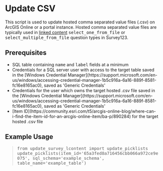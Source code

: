 # Update CSV
This script is used to update hosted comma separated value files (.csv) on ArcGIS Online or a portal instance. Hosted comma separated value files are typically used in [linked content](https://community.esri.com/t5/arcgis-survey123-blog/survey123-tricks-of-the-trade-configuring-survey-maps/ba-p/897815) <font style="font-family: monospace">select_one_from_file</font> or <font style="font-family: monospace">select_multiple_from_file</font> question types in Survey123.
## Prerequisites
<ul>
<li>SQL table containing <font style="font-family: monospace">name</font> and <font style="font-family: monospace">label</font> fields at a minimum
<li>Credentials for a SQL server user with access to the target table saved in the [Windows Credential Manager](https://support.microsoft.com/en-us/windows/accessing-credential-manager-1b5c916a-6a16-889f-8581-fc16e8165ac0), saved as 'Generic Credentials'
<li>Credentials for the user which owns the target hosted .csv file saved in the [Windows Credential Manager](https://support.microsoft.com/en-us/windows/accessing-credential-manager-1b5c916a-6a16-889f-8581-fc16e8165ac0), saved as 'Generic Credentials'
<li>[Item ID](https://community.esri.com/t5/arcgis-online-blog/where-can-i-find-the-item-id-for-an-arcgis-online-item/ba-p/890284) for the target hosted .csv file
</ul>

## Example Usage
><font style="font-family: monospace">from update_survey_lcontent import update_picklists
update_picklists(item_id='65a3fed8a716456cbb066a972ce9e075',
                 sql_schema='example_schema',
                 table_name='example_table')